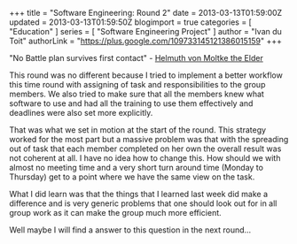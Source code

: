 +++
title = "Software Engineering: Round 2"
date = 2013-03-13T01:59:00Z
updated = 2013-03-13T01:59:50Z
blogimport = true
categories = [ "Education" ]
series = [ "Software Engineering Project" ]
author = "Ivan du Toit"
authorLink = "https://plus.google.com/109733145121386015159"
+++

"No Battle plan survives first contact" - <a href="http://en.wikipedia.org/wiki/Helmuth_von_Moltke_the_Elder" target="_blank" title="Helmuth von Moltke the Elder">Helmuth von Moltke the Elder</a>

<p>
This round was no different because I tried to implement a better workflow this time round with assigning of task and responsibilities to the group members. We also tried to make sure that all the members knew what software to use and had all the training to use them effectively and deadlines were also set more explicitly.
</p>

<p>
That was what we set in motion at the start of the round. This strategy worked for the most part but a massive problem was that with the spreading out of task that each member completed on her own the overall result was not coherent at all. I have no idea how to change this. How should we with almost no meeting time  and a very short turn around time (Monday to Thursday) get to a point where we have the same view on the task.
</p>

<p>
What I did learn was that the things that I learned last week did make a difference and is very generic problems that one should look out for in all group work as it can make the group much more efficient.
</p>

<p>Well maybe I will find a answer to this question in the next round...</p>
